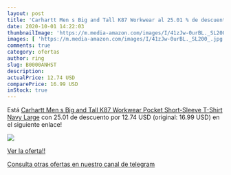 ```yaml
---
layout: post
title: 'Carhartt Men s Big and Tall K87 Workwear al 25.01 % de descuento'
date: 2020-10-01 14:22:03
thumbnailImage: 'https://m.media-amazon.com/images/I/41zJw-0urBL._SL200_.jpg'
images: [ 'https://m.media-amazon.com/images/I/41zJw-0urBL._SL200_.jpg' ]
comments: true
category: ofertas
author: ring
slug: B0000ANHST
description:
actualPrice: 12.74 USD
comparePrice: 16.99 USD
inStock: true
---
```


Está [Carhartt Men s Big and Tall K87 Workwear Pocket Short-Sleeve T-Shirt  Navy Large](https://www.amazon.com/dp/B0000ANHST/?tag=redken08-20) con 25.01 de descuento por 12.74 USD (original: 16.99 USD) en el siguiente enlace!

[![](https://m.media-amazon.com/images/I/41zJw-0urBL._SL200_.jpg)](https://www.amazon.com/dp/B0000ANHST/?tag=redken08-20)

[Ver la oferta!!](https://www.amazon.com/dp/B0000ANHST/?tag=redken08-20)

[Consulta otras ofertas en nuestro canal de telegram](https://t.me/s/ofertas25)
